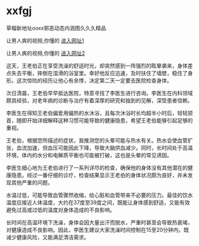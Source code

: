# xxfgj
草榴新地址ooxx邪恶动态内涵图久久久精品
                 
让男人爽的视频,你懂的  [进入网址1](https://jaakcc.com/?444)

让男人爽的视频,你懂的  [进入网址2](https://jaamcc.com/?444)

这天，王老伯正在享受洗澡的舒适时光，却突然感到一阵强烈的眩晕袭来，身体差点失去平衡，摔倒在湿滑的浴室里。幸好他反应迅速，及时扶住了墙壁，稳住了身形。这次惊险的经历让他心有余悸，决定第二天一定要去医院检查身体。

次日清晨，王老伯早早抵达医院，特意寻找了李医生进行咨询。李医生在内科领域颇具经验，对老年病的诊断与治疗有着深厚的研究和独到的见解，深受患者信赖。

李医生在得知王老伯偏爱用偏热的水沐浴，且每次沐浴时长均超半小时后，轻轻颔首，随即开始详细解释这种习惯可能导致的健康隐患，希望王老伯能够引起足够的重视。


王老伯，根据您所描述的症状，我推测您的头晕可能与热水有关。热水会使血管扩张，血流加速，但血压可能因此下降，导致大脑供血减少。同时，长时间处于高温环境，体内的水分和电解质平衡也可能被打破，这也是头晕的常见诱因。

李医生细心地为王老伯进行了一系列详尽的检查，确保他的身体没有其他潜在的健康隐患。经过一番仔细的诊疗，检查结果显示王老伯的身体状况颇为良好，并未发现其他严重的问题。

水温过低，可能导致血管骤然收缩，给心脏和血管带来不必要的压力。最佳的饮水温度应接近人体温度，大约在37度至39度之间，既能让身体感到舒适，又能有效避免过高或过低的温度对身体造成的不良影响。

长时间在高温环境下洗澡，身体会因大量出汗而脱水，严重时甚至会导致热衰竭，对健康造成不良影响。因此，李医生建议大家洗澡时间控制在15至20分钟内，既减少健康风险，又能满足清洁需求。
